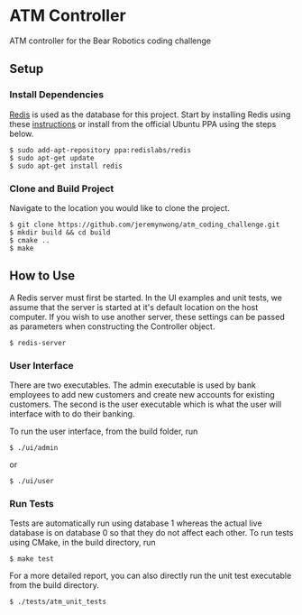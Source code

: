 # ATM Controller
ATM controller for the Bear Robotics coding challenge

## Setup
### Install Dependencies
[Redis](https://redis.io/) is used as the database for this project. Start by installing Redis using these [instructions](https://redis.io/download) or install from the official Ubuntu PPA using the steps below.
```
$ sudo add-apt-repository ppa:redislabs/redis
$ sudo apt-get update
$ sudo apt-get install redis
```

### Clone and Build Project
Navigate to the location you would like to clone the project.
```
$ git clone https://github.com/jeremynwong/atm_coding_challenge.git
$ mkdir build && cd build
$ cmake ..
$ make
```

## How to Use
A Redis server must first be started. In the UI examples and unit tests, we assume that the server is started at it's default location on the host computer. If you wish to use another server, these settings can be passed as parameters when constructing the Controller object.
```
$ redis-server
```

### User Interface
There are two executables. The admin executable is used by bank employees to add new customers and create new accounts for existing customers. The second is the user executable which is what the user will interface with to do their banking.

To run the user interface, from the build folder, run
```
$ ./ui/admin
```
or
```
$ ./ui/user
```

### Run Tests
Tests are automatically run using database 1 whereas the actual live database is on database 0 so that they do not affect each other.
To run tests using CMake, in the build directory, run
```
$ make test
```
For a more detailed report, you can also directly run the unit test executable from the build directory.
```
$ ./tests/atm_unit_tests
```

